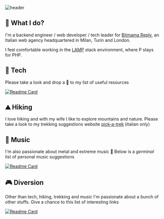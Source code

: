 ![header](https://capsule-render.vercel.app/api?type=waving&color=1C5C05&height=300&section=header&text=hey+there+🖖&fontColor=EEEEEE&fontSize=75&animation=fadeIn&fontAlignY=38&desc=I%27m+Andou&descAlignY=51&descAlign=62)

## :office: What I do?

I'm a backend engineer / web developer / tech leader for [Bitmama Reply](https://www.bitmama.it/), an Italian web agency headquartered in Milan, Turin and London. 

I feel comfortable working in the [LAMP](https://en.wikipedia.org/wiki/LAMP_(software_bundle)) stack environment, where P stays for PHP.

## :wrench: Tech

Please take a look and drop a :star2: to my list of useful resources

[![Readme Card](https://github-readme-stats.vercel.app/api/pin/?username=andou&repo=tech-resources&theme=dark&show_owner=true)](https://github.com/andou/tech-resources)

## :mountain: Hiking

I love hiking and with my wife I like to explore mountains and nature. Please take a look to my trekking suggestions website [pick-a-trek](https://www.pick-a-trek.it/) (italian only)

## :guitar: Music

I'm also passionate about metal and extreme music :metal: Below is a _germinal_ list of personal music suggestions

[![Readme Card](https://github-readme-stats.vercel.app/api/pin/?username=andou&repo=music-suggestions&theme=dark&show_owner=true)](https://github.com/andou/music-suggestions)

## :video_game: Diversion

Other than tech, hiking, trekking and music I'm passionate about a bunch of other stuffs. Give a chance to this list of interesting links

[![Readme Card](https://github-readme-stats.vercel.app/api/pin/?username=andou&repo=take-a-break&theme=dark&show_owner=true)](https://github.com/andou/take-a-break)

